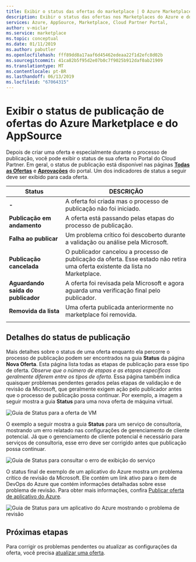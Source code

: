 ```yaml
---
title: Exibir o status das ofertas do marketplace | O Azure Marketplace
description: Exibir o status das ofertas nos Marketplaces do Azure e do AppSource usando o Portal do Cloud Partner
services: Azure, AppSource, Marketplace, Cloud Partner Portal,
author: v-miclar
ms.service: marketplace
ms.topic: conceptual
ms.date: 01/11/2019
ms.author: pabutler
ms.openlocfilehash: fff89dd8a17aaf6d45462edeaa22f1d2efc8d02b
ms.sourcegitcommit: 41ca82b5f95d2e07b0c7f9025b912daf0ab21909
ms.translationtype: MT
ms.contentlocale: pt-BR
ms.lasthandoff: 06/13/2019
ms.locfileid: "67064315"
---
```

# <a name="view-the-publishing-status-of-azure-marketplace-and-appsource-offers"></a>Exibir o status de publicação de ofertas do Azure Marketplace e do AppSource

Depois de criar uma oferta e especialmente durante o processo de publicação, você pode exibir o status de sua oferta no Portal do Cloud Partner.  Em geral, o status de publicação está disponível nas páginas [**Todas as Ofertas**](../portal-tour/cpp-all-offers-page.md) e [**Aprovações**](../portal-tour/cpp-approvals-page.md) do portal.  Um dos indicadores de status a seguir deve ser exibido para cada oferta.  

|            Status              |   DESCRIÇÃO                                                           |
|            ------              |   -----------                                                           |
| **-**                          | A oferta foi criada mas o processo de publicação não foi iniciado.            |
| **Publicação em andamento**        | A oferta está passando pelas etapas do processo de publicação.   |
| **Falha ao publicar**             | Um problema crítico foi descoberto durante a validação ou análise pela Microsoft. |
| **Publicação cancelada**           | O publicador cancelou a processo de publicação da oferta.  Esse estado não retira uma oferta existente da lista no Marketplace. | 
| **Aguardando saída do publicador** | A oferta foi revisada pela Microsoft e agora aguarda uma verificação final pelo publicador. |
| **Removida da lista**                   | Uma oferta publicada anteriormente no marketplace foi removida.      | 
|  |  |


## <a name="publishing-status-details"></a>Detalhes do status de publicação 

Mais detalhes sobre o status de uma oferta enquanto ela percorre o processo de publicação podem ser encontrados na guia **Status** da página **Nova Oferta**.  Esta página lista todas as etapas de publicação para esse tipo de oferta.  *Observe que o número de etapas e as etapas específicas geralmente diferem entre os tipos de oferta.*  Essa página também indica quaisquer problemas pendentes gerados pelas etapas de validação e de revisão da Microsoft, que geralmente exigem ação pelo publicador antes que o processo de publicação possa continuar.  Por exemplo, a imagem a seguir mostra a guia **Status** para uma nova oferta de máquina virtual. 

![Guia de Status para a oferta de VM](./media/vm-offer-pub-steps1.png)

O exemplo a seguir mostra a guia **Status** para um serviço de consultoria, mostrando um erro relatado nas configurações de gerenciamento de cliente potencial.  Já que o gerenciamento de cliente potencial é necessário para serviços de consultoria, esse erro deve ser corrigido antes que publicação possa continuar.

![Guia de Status para consultar o erro de exibição do serviço](./media/consulting-service-error.png)

O status final de exemplo de um aplicativo do Azure mostra um problema crítico de revisão da Microsoft.  Ele contém um link ativo para o item de DevOps do Azure que contém informações detalhadas sobre esse problema de revisão.  Para obter mais informações, confira [Publicar oferta de aplicativo do Azure](cpp-publish-offer.md).

![Guia de Status para um aplicativo do Azure mostrando o problema de revisão](../azure-applications/media/status-tab-ms-review.png)


## <a name="next-steps"></a>Próximas etapas

Para corrigir os problemas pendentes ou atualizar as configurações da oferta, você precisa [atualizar uma oferta](./cpp-update-offer.md). 
